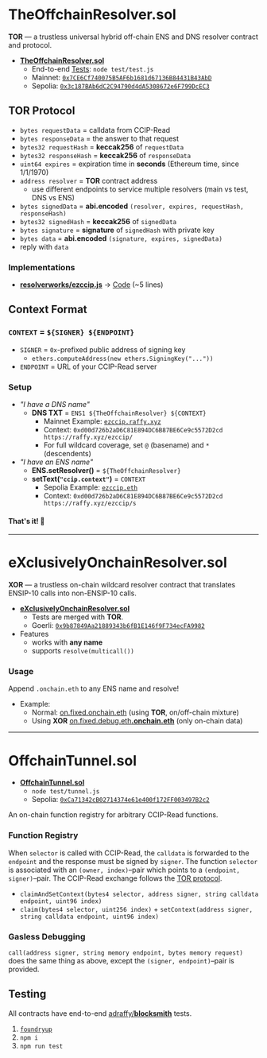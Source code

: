 # TheOffchainResolver.sol
**TOR**  — a trustless universal hybrid off-chain ENS and DNS resolver contract and protocol.

* [**TheOffchainResolver.sol**](./src/TOR.sol)
	* End-to-end [Tests](#testing): `node test/test.js`
	* Mainnet: [`0x7CE6Cf740075B5AF6b1681d67136B84431B43AbD`](https://etherscan.io/address/0x7CE6Cf740075B5AF6b1681d67136B84431B43AbD#code)
	* Sepolia: [`0x3c187BAb6dC2C94790d4dA5308672e6F799DcEC3`](https://sepolia.etherscan.io/address/0x3c187BAb6dC2C94790d4dA5308672e6F799DcEC3#code)

## TOR Protocol
* `bytes requestData` = calldata from CCIP-Read
* `bytes responseData` = the answer to that request
* `bytes32 requestHash` = **keccak256** of `requestData`
* `bytes32 responseHash` = **keccak256** of `responseData`
* `uint64 expires` = expiration time in **seconds** (Ethereum time, since 1/1/1970)
* `address resolver` = **TOR** contract address
	* use different endpoints to service multiple resolvers (main vs test, DNS vs ENS)
* `bytes signedData` = **abi.encoded** `(resolver, expires, requestHash, responseHash)`
* `bytes32 signedHash` = **keccak256** of `signedData`
* `bytes signature` = **signature** of `signedHash` with private key
* `bytes data` = **abi.encoded** `(signature, expires, signedData)`
* reply with `data`

### Implementations

* [**resolverworks/ezccip.js**](https://github.com/resolverworks/ezccip.js) → [Code](https://github.com/resolverworks/ezccip.js/blob/dda3f8313b56b50a5d24e9ec814e66042065f375/src/handler.js#L37) (~5 lines)

## Context Format

### `CONTEXT` = `${SIGNER} ${ENDPOINT}`

* `SIGNER` = `0x`-prefixed public address of signing key
	* `ethers.computeAddress(new ethers.SigningKey("..."))`
* `ENDPOINT` = URL of your CCIP-Read server

### Setup

* *"I have a DNS name"*
	* **DNS TXT** = `ENS1 ${TheOffchainResolver} ${CONTEXT}`
		* Mainnet Example: [`ezccip.raffy.xyz`](https://adraffy.github.io/ens-normalize.js/test/resolver.html#ezccip.raffy.xyz)
		* Context: `0xd00d726b2aD6C81E894DC6B87BE6Ce9c5572D2cd https://raffy.xyz/ezccip/`
		* For full wildcard coverage, set `@` (basename) and `*` (descendents)
* *"I have an ENS name"*
	* **ENS.setResolver()** = `${TheOffchainResolver}`
	* **setText(`"ccip.context"`)** = `CONTEXT`
		* Sepolia Example: [`ezccip.eth`](https://adraffy.github.io/ens-normalize.js/test/resolver.html?sepolia#ezccip.eth)
		* Context: `0xd00d726b2aD6C81E894DC6B87BE6Ce9c5572D2cd https://raffy.xyz/ezccip/s`

#### That's it! 🎉️

---

# eXclusivelyOnchainResolver.sol

**XOR**  — a trustless on-chain wildcard resolver contract that translates ENSIP-10 calls into non-ENSIP-10 calls.

* [**eXclusivelyOnchainResolver.sol**](./src/XOR.sol)
	* Tests are merged with **TOR**.
	* Goerli: [`0x9b87849Aa21889343b6fB1E146f9F734ecFA9982`](https://goerli.etherscan.io/address/0x9b87849Aa21889343b6fB1E146f9F734ecFA9982#code)
* Features
	* works with **any name**
	* supports `resolve(multicall())`

### Usage

Append `.onchain.eth` to any ENS name and resolve!

* Example:
	* Normal: [on.fixed.onchain.eth](https://adraffy.github.io/ens-normalize.js/test/resolver.html?goerli#on.fixed.debug.eth.onchain.eth) (using **TOR**, on/off-chain mixture)
	* Using **XOR** [on.fixed.debug.eth&#8203;**.onchain.eth**](https://adraffy.github.io/ens-normalize.js/test/resolver.html?goerli#on.fixed.debug.eth.onchain.eth) (only on-chain data)

---

# OffchainTunnel.sol

* [**OffchainTunnel.sol**](./src/OffchainTunnel.sol)
	* `node test/tunnel.js`
	* Sepolia: [`0xCa71342cB02714374e61e400f172FF003497B2c2`](https://sepolia.etherscan.io/address/0xCa71342cB02714374e61e400f172FF003497B2c2#code)

An on-chain function registry for arbitrary CCIP-Read functions.

### Function Registry

When `selector` is called with CCIP-Read, the `calldata` is forwarded to the `endpoint` and the response must be signed by `signer`.  The function `selector` is associated with an `(owner, index)`&ndash;pair which points to a `(endpoint, signer)`&ndash;pair.  The CCIP-Read exchange follows the [TOR protocol](#tor-protocol).
* `claimAndSetContext(bytes4 selector, address signer, string calldata endpoint, uint96 index)`
* `claim(bytes4 selector, uint256 index)` + `setContext(address signer, string calldata endpoint, uint96 index)`

### Gasless Debugging
`call(address signer, string memory endpoint, bytes memory request)` does the same thing as above, except the `(signer, endpoint)`&ndash;pair is provided.


## Testing

All contracts have end-to-end [adraffy/**blocksmith**](https://github.com/adraffy/blocksmith.js) tests.

1. [`foundryup`](https://book.getfoundry.sh/getting-started/installation)
1. `npm i`
1. `npm run test`
